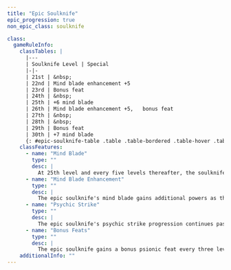 ```yaml
---
title: "Epic Soulknife"
epic_progression: true
non_epic_class: soulknife

class:
  gameRuleInfo:
    classTables: |
      |---
      | Soulknife Level | Special
      |-|-
      | 21st | &nbsp;
      | 22nd | Mind blade enhancement +5
      | 23rd | Bonus feat
      | 24th | &nbsp;
      | 25th | +6 mind blade
      | 26th | Mind blade enhancement +5,   bonus feat
      | 27th | &nbsp;
      | 28th | &nbsp;
      | 29th | Bonus feat
      | 30th | +7 mind blade
      {: #epic-soulknife-table .table .table-bordered .table-hover .table-striped data-caption="Table: The Epic Soulknife" }
    classFeatures:
      - name: "Mind Blade"
        type: ""
        desc: |
          At 25th level and every five levels thereafter, the soulknife gains an additional +1 enhancement bonus on attack rolls and damage rolls (+6 at 25th, +7 at 30th, and so on).
      - name: "Mind Blade Enhancement"
        type: ""
        desc: |
          The epic soulknife's mind blade gains additional powers as the soulknife gains epic levels. At 22nd level and every four levels thereafter, the soulknife can improve the value of the weapon special abilities on his mind blade by 1 (+5 equivalent bonus at 22nd, +6 at 26th, and so on). As noted in the soulknife class description, reassigning qualities still takes 8 hours of concentration.
      - name: "Psychic Strike"
        type: ""
        desc: |
          The epic soulknife's psychic strike progression continues past 20th level, continuing to grant an additional die (d8) of damage every four levels higher than 19th (+{% die_roll 6 8 0 %} at 23rd, +{% die_roll 7 8 0 %} at 27th, and so on).
      - name: "Bonus Feats"
        type: ""
        desc: |
          The epic soulknife gains a bonus psionic feat every three levels higher than 20th (23rd, 26th, and so on).
    additionalInfo: ""
---
```

